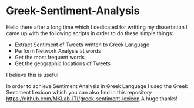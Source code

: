 # Greek-Sentiment-Analysis

Hello there after a long time which I dedicated for writting my dissertation I came up with the following scripts in order to do these simple things:

 - Extract Sentiment of Tweets written to Greek Language
 - Perform Network Analysis at words
 - Get the most frequent words
 - Get the geographic locations of Tweets
 
 I believe this is useful
 
 In order to achieve Sentiment Analysis in Greek Language I used the Greek Sentiment Lexicon which you can also find in this repository
 https://github.com/MKLab-ITI/greek-sentiment-lexicon
 A huge thanks! 
 
